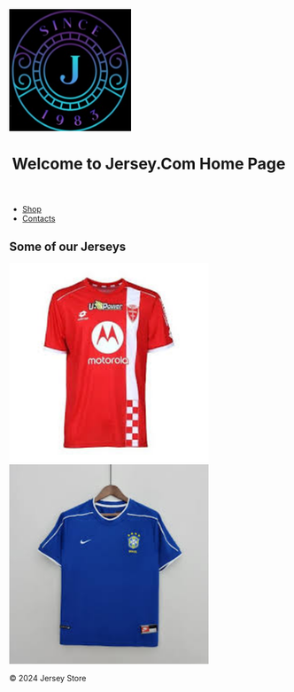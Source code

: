 <!DOCTYPE html>
<html lang="en">
  <head>
    <meta charset="UTF-8">
    <meta name="viewport"
      content="width=device-width
       initial-scale=1.0">
    <title>Jersey.Com</title>
    <img src="Jersey.Com Logo.jpg" width="220" height="220"/>
    <link rel="stylesheet" href="styles.css">
  </head>
  <body>
    <header>
      <h1>Welcome to Jersey.Com Home Page</h1>
    </header>
    <nav>
      <ul>
        <li><a href="#">
            Shop</a></li>
          <li><a href="#">
          <a href="https://github.com/DxrkKn1ghtZ/DxrkKn1ghtZ/blob/main/Contacts.html/">Contacts</a>
        </li>
        </ul>
        </nav>
          <main>
            <section id="products">
              <h2>Some of our Jerseys</h2>
              <div class="product">
               <img src="Classic Red Jersey.jpg" width="360" height="360"/>
              </div> <div class="product">
                <img src="Vintage Blue Jersey.jpg" width="360" height="360"/>
              </div> <div class="product">
              </div>
            </section>
          </main>
          <footer>
            <p>&copy; 2024 Jersey Store</p>
          </footer>
          </script>
        </body>
        </html>
